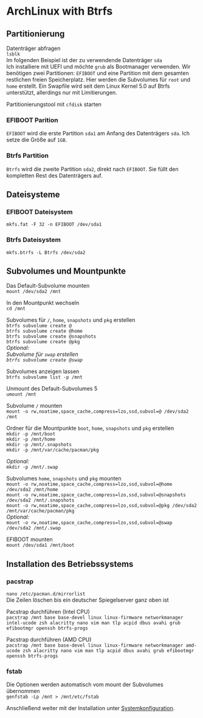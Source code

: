 # ArchLinux with Btrfs

## Partitionierung

Datenträger abfragen  
```lsblk```  
Im folgenden Beispiel ist der zu verwendende Datenträger ```sda```  
Ich installiere mit UEFI und möchte ```grub``` als Bootmanager verwenden. Wir benötigen zwei Partitionen: ```EFIBOOT``` und eine Partition mit dem gesamten restlichen freien Speicherplatz. Hier werden die Subvolumes für ```root``` und ```home``` erstellt. Ein Swapfile wird seit dem Linux Kernel 5.0 auf Btrfs unterstützt, allerdings nur mit Limitierungen.

Partitionierungstool mit ```cfdisk``` starten

### EFIBOOT Parition

```EFIBOOT``` wird die erste Partition ```sda1``` am Anfang des Datenträgers ```sda```. Ich setze die Größe auf ```1GB```.

### Btrfs Partition

```Btrfs``` wird die zweite Partition ```sda2```, direkt nach ```EFIBOOT```. Sie füllt den kompletten Rest des Datenträgers auf.  

## Dateisysteme

### EFIBOOT Dateisystem

```mkfs.fat -F 32 -n EFIBOOT /dev/sda1```

### Btrfs Dateisystem

```mkfs.btrfs -L Btrfs /dev/sda2```

## Subvolumes und Mountpunkte

Das Default-Subvolume mounten  
```mount /dev/sda2 /mnt```  

In den Mountpunkt wechseln  
```cd /mnt```  

Subvolumes für ```/```, ```home```, ```snapshots``` und ```pkg``` erstellen  
```btrfs subvolume create @```  
```btrfs subvolume create @home```  
```btrfs subvolume create @snapshots```  
```btrfs subvolume create @pkg```  
*Optional:*  
*Subvolume für ```swap``` erstellen*  
*```btrfs subvolume create @swap```*  

Subvolumes anzeigen lassen  
```btrfs subvolume list -p /mnt```  

Unmount des Default-Subvolumes 5  
```umount /mnt```  

Subvolume ```/``` mounten  
```mount -o rw,noatime,space_cache,compress=lzo,ssd,subvol=@ /dev/sda2 /mnt```  

Ordner für die Mountpunkte ```boot```, ```home```, ```snapshots``` und ```pkg``` erstellen  
```mkdir -p /mnt/boot```  
```mkdir -p /mnt/home```  
```mkdir -p /mnt/.snapshots```  
```mkdir -p /mnt/var/cache/pacman/pkg```  

*Optional:*  
```mkdir -p /mnt/.swap```

Subvolumes ```home```, ```snapshots``` und ```pkg``` mounten  
```mount -o rw,noatime,space_cache,compress=lzo,ssd,subvol=@home /dev/sda2 /mnt/home```  
```mount -o rw,noatime,space_cache,compress=lzo,ssd,subvol=@snapshots /dev/sda2 /mnt/.snapshots```  
```mount -o rw,noatime,space_cache,compress=lzo,ssd,subvol=@pkg /dev/sda2 /mnt/var/cache/pacman/pkg```  
*Optional:*  
```mount -o rw,noatime,space_cache,compress=lzo,ssd,subvol=@swap /dev/sda2 /mnt/.swap```  

EFIBOOT mounten  
```mount /dev/sda1 /mnt/boot```

## Installation des Betriebssystems

### pacstrap

```nano /etc/pacman.d/mirrorlist```  
Die Zeilen löschen bis ein deutscher Spiegelserver ganz oben ist  

Pacstrap durchführen (Intel CPU)  
```pacstrap /mnt base base-devel linux linux-firmware networkmanager intel-ucode zsh alacritty nano vim man tlp acpid dbus avahi grub efibootmgr openssh btrfs-progs```  

Pacstrap durchführen (AMD CPU)  
```pacstrap /mnt base base-devel linux linux-firmware networkmanager amd-ucode zsh alacritty nano vim man tlp acpid dbus avahi grub efibootmgr openssh btrfs-progs```  

### fstab

Die Optionen werden automatisch vom mount der Subvolumes übernommen  
```genfstab -Lp /mnt > /mnt/etc/fstab```

Anschließend weiter mit der Installation unter [Systemkonfiguration](https://github.com/ckord/ArchLinux/blob/master/Installation%20Arch%20Linux.md).

